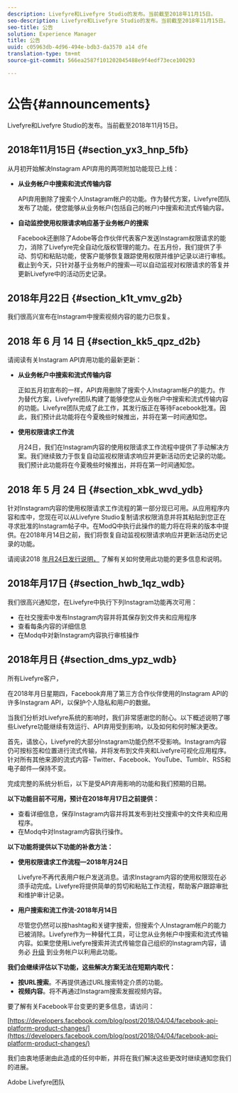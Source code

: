 ```yaml
---
description: Livefyre和Livefyre Studio的发布。当前截至2018年11月15日。
seo-description: Livefyre和Livefyre Studio的发布。当前截至2018年11月15日。
seo-title: 公告
solution: Experience Manager
title: 公告
uuid: c05963db-4d96-494e-bdb3-da3570 a14 dfe
translation-type: tm+mt
source-git-commit: 566ea2587f101202045488e9f4edf73ece100293

---
```



# 公告{#announcements}

Livefyre和Livefyre Studio的发布。当前截至2018年11月15日。

## 2018年11月15日 {#section_yx3_hnp_5fb}

从月初开始解决Instagram API弃用的两项附加功能现已上线：

* **从业务帐户中搜索和流式传输内容**

   API弃用删除了搜索个人Instagram帐户的功能。作为替代方案，Livefyre团队发布了功能，使您能够从业务帐户(包括自己的帐户)中搜索和流式传输内容。

* **自动监控使用权限请求响应基于业务帐户的搜索**

   Facebook还删除了Adobe等合作伙伴代表客户发送Instagram权限请求的能力，消除了Livefyre完全自动化版权管理的能力。在五月份，我们提供了手动、剪切和粘贴功能，使客户能够恢复跟踪使用权限并维护记录以进行审核。截止到今天，只针对基于业务帐户的搜索—可以自动监视对权限请求的答复并更新Livefyre中的活动历史记录。

## 2018年月22日 {#section_k1t_vmv_g2b}

我们很高兴宣布在Instagram中搜索视频内容的能力已恢复。

## 2018 年 6 月 14 日 {#section_kk5_qpz_d2b}

请阅读有关Instagram API弃用功能的最新更新：

* **从业务帐户中搜索和流式传输内容**

   正如五月初宣布的一样，API弃用删除了搜索个人Instagram帐户的能力。作为替代方案，Livefyre团队构建了能够使您从业务帐户中搜索和流式传输内容的功能。Livefyre团队完成了此工作，其发行版正在等待Facebook批准。因此，我们预计此功能将在今夏晚些时候推出，并将在第一时间通知您。

* **使用权限请求工作流**

   月24日，我们在Instagram内容的使用权限请求工作流程中提供了手动解决方案。我们继续致力于恢复自动监视权限请求响应并更新活动历史记录的功能。我们预计此功能将在今夏晚些时候推出，并将在第一时间通知您。

## 2018 年 5 月 24 日 {#section_xbk_wvd_ydb}

针对Instagram内容的使用权限请求工作流程的第一部分现已可用。从应用程序内容和库中，您现在可以从Livefyre Studio复制请求权限消息并将其粘贴到您正在寻求批准的Instagram帖子中。在ModQ中执行此操作的能力将在将来的版本中提供。在2018年月14日之前，我们将恢复自动监视权限请求响应并更新活动历史记录的功能。

请阅读2018 [年月24日发行说明，](/help/using/c-rn/previous-rns/rn2018/c-rn-2018-may-24.md#c_rn) 了解有关如何使用此功能的更多信息和说明。

## 2018年月17日 {#section_hwb_1qz_wdb}

我们很高兴通知您，在Livefyre中执行下列Instagram功能再次可用：

* 在社交搜索中发布Instagram内容并将其保存到文件夹和应用程序
* 查看每条内容的详细信息
* 在Modq中对新Instagram内容执行审核操作

## 2018年月日 {#section_dms_ypz_wdb}

所有Livefyre客户，

在2018年月日星期四，Facebook弃用了第三方合作伙伴使用的Instagram API的许多Instagram API，以保护个人隐私和用户的数据。

当我们分析对Livefyre系统的影响时，我们非常感谢您的耐心。以下概述说明了哪些Livefyre功能继续有效运行、API弃用受到影响，以及如何和何时解决更改。

首先，请放心，Livefyre的大部分Instagram功能仍然不受影响。Instagram内容仍可按标签和位置进行流式传输，并将发布到文件夹和Livefyre可视化应用程序。针对所有其他来源的流式内容- Twitter、Facebook、YouTube、Tumblr、RSS和电子邮件—保持不变。

完成完整的系统分析后，以下是受API弃用影响的功能和我们预期的日期。

**以下功能目前不可用，预计在2018年月17日之前提供：**

* 查看详细信息，保存Instagram内容并将其发布到社交搜索中的文件夹和应用程序。
* 在Modq中对Instagram内容执行操作。

**以下功能将提供以下功能的补救方法：**

* **使用权限请求工作流程—2018年月24日**

   Livefyre不再代表用户帐户发送消息。请求Instagram内容的使用权限现在必须手动完成。Livefyre将提供简单的剪切和粘贴工作流程，帮助客户跟踪审批和维护审计记录。

* **用户搜索和流工作流-2018年月14日**

   尽管您仍然可以按hashtag和关键字搜索，但搜索个人Instagram帐户的能力已被消除。Livefyre作为一种替代工具，可让您从业务帐户中搜索和流式传输内容。如果您使用Livefyre搜索并流式传输您自己组织的Instagram内容，请务必 [升级](https://help.instagram.com/502981923235522?helpref=search&sr=2&query=change%20personal%20account%20to%20business%20account) 到业务帐户以利用此功能。

**我们会继续评估以下功能，这些解决方案无法在短期内取代：**

* **按URL搜索**。不再提供通过URL搜索特定介质的功能。
* **视频内容**。将不再通过Instagram搜索发掘视频内容。

要了解有关Facebook平台变更的更多信息，请访问：

[https://developers.facebook.com/blog/post/2018/04/04/facebook-api-platform-product-changes/](https://developers.facebook.com/blog/post/2018/04/04/facebook-api-platform-product-changes/)

我们由衷地感谢由此造成的任何中断，并将在我们解决这些更改时继续通知您我们的进展。

Adobe Livefyre团队
